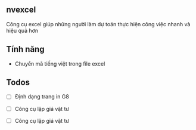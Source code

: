 ## nvexcel
Công cụ excel giúp những người làm dự toán thực hiện công việc nhanh và hiệu quả hơn

## Tính năng
- Chuyển mã tiếng việt trong file excel

## Todos
- [ ] Định dạng trang in G8
- [ ] Công cụ lập giá vật tư
- [ ] Công cụ lập giá vật tư

